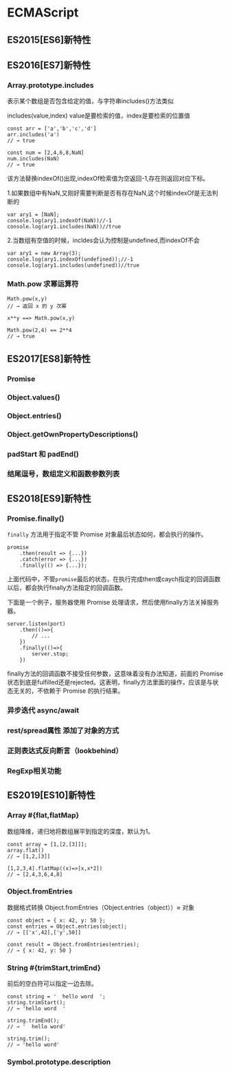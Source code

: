 # ECMAScript

## ES2015[ES6]新特性

## ES2016[ES7]新特性

### Array.prototype.includes
表示某个数组是否包含给定的值，与字符串includes()方法类似

includes(value,index)
value是要检索的值，index是要检索的位置值

```
const arr = ['a','b','c','d']
arr.includes('a')
// → true

const num = [2,4,6,8,NaN]
num.includes(NaN)
// → true
```
该方法替换indexOf()出现,indexOf检索值为空返回-1,存在则返回对应下标。

1.如果数组中有NaN,又刚好需要判断是否有存在NaN,这个时候indexOf是无法判断的
```
var ary1 = [NaN];
console.log(ary1.indexOf(NaN))//-1
console.log(ary1.includes(NaN))//true
```
2.当数组有空值的时候，incldes会认为控制是undefined,而indexOf不会
```
var ary1 = new Array(3);
console.log(ary1.indexOf(undefined));//-1
console.log(ary1.includes(undefined))//true
```

### Math.pow 求幂运算符

```
Math.pow(x,y)
// → 返回 x 的 y 次幂

x**y ==> Math.pow(x,y)

Math.pow(2,4) == 2**4
// → true
```

## ES2017[ES8]新特性

### Promise

### Object.values()

### Object.entries()

### Object.getOwnPropertyDescriptions()

### padStart 和 padEnd()

### 结尾逗号，数组定义和函数参数列表


## ES2018[ES9]新特性

### Promise.finally()

`finally` 方法用于指定不管 Promise 对象最后状态如何，都会执行的操作。
```
promise
    .then(result => {...})
    .catch(error => {...})
    .finally(() => {...});
```
上面代码中，不管`promise`最后的状态，在执行完成then或caych指定的回调函数以后，都会执行finally方法指定的回调函数。

下面是一个例子，服务器使用 Promise 处理请求，然后使用finally方法关掉服务器。
```
server.listen(port)
    .then(()=>{
        // ...
    })
    .finally(()=>{
        server.stop;
    })
```
finally方法的回调函数不接受任何参数，这意味着没有办法知道，前面的 Promise 状态到底是fulfilled还是rejected。这表明，finally方法里面的操作，应该是与状态无关的，不依赖于 Promise 的执行结果。

### 异步迭代 async/await



### rest/spread属性 添加了对象的方式

### 正则表达式反向断言（lookbehind）

### RegExp相关功能




## ES2019[ES10]新特性

### Array #{flat,flatMap}

数组降维，递归地将数组展平到指定的深度，默认为1。
```
const array = [1,[2,[3]]];
array.flat()
// → [1,2,[3]]
```

```
[1,2,3,4].flatMap((x)=>[x,x*2])
// → [2,4,3,6,4,8]
```

### Object.fromEntries

数据格式转换 Object.fromEntries（Object.entries（object））≈ 对象
```
const object = { x: 42, y: 50 };
const entries = Object.entries(object);
// → [['x',42],['y',50]]

const result = Object.fromEntries(entries);
// → { x: 42, y: 50 }
```

### String #{trimStart,trimEnd}
前后的空白符可以指定一边去除。
```
const string = '  hello word  ';
string.trimStart();
// → 'hello word  '

string.trimEnd();
// → '  hello word'

string.trim();
// → 'hello word'
```

### Symbol.prototype.description
